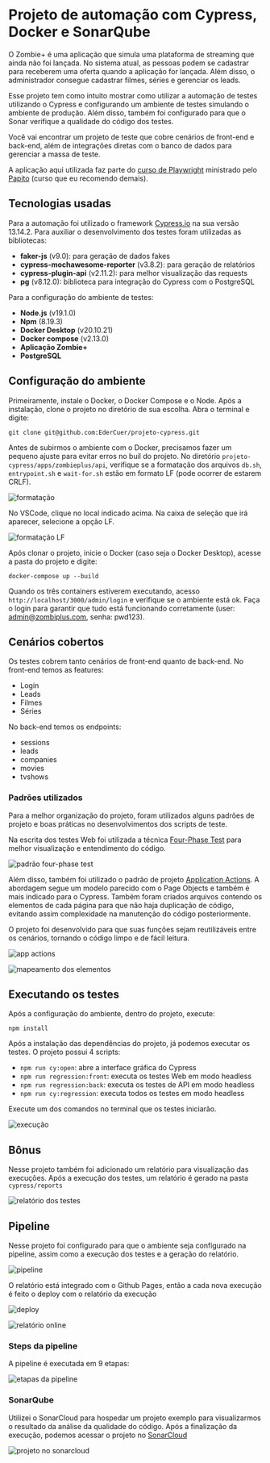 
# Projeto de automação com Cypress, Docker e SonarQube

O Zombie+ é uma aplicação que simula uma plataforma de streaming que ainda não foi lançada. No sistema atual, as pessoas podem se cadastrar para receberem uma oferta quando a aplicação for lançada. Além disso, o administrador consegue cadastrar filmes, séries e gerenciar os leads.

Esse projeto tem como intuito mostrar como utilizar a automação de testes utilizando o Cypress e configurando um ambiente de testes simulando o ambiente de produção. Além disso, também foi configurado para que o Sonar verifique a qualidade do código dos testes.

Você vai encontrar um projeto de teste que cobre cenários de front-end e back-end, além de integrações diretas com o banco de dados para gerenciar a massa de teste.

A aplicação aqui utilizada faz parte do [curso de Playwright](https://www.udemy.com/course/playwright-zombie) ministrado pelo [Papito](https://www.linkedin.com/in/papitodev/) (curso que eu recomendo demais).

## Tecnologias usadas

Para a automação foi utilizado o framework [Cypress.io](https://docs.cypress.io/guides/getting-started/installing-cypress) na sua versão 13.14.2. Para auxiliar o desenvolvimento dos testes foram utilizadas as bibliotecas:
- **faker-js** (v9.0): para geração de dados fakes
- **cypress-mochawesome-reporter** (v3.8.2): para geração de relatórios
- **cypress-plugin-api** (v2.11.2): para melhor visualização das requests
- **pg** (v8.12.0): biblioteca para integração do Cypress com o PostgreSQL

Para a configuração do ambiente de testes:
- **Node.js** (v19.1.0)
- **Npm** (8.19.3)
- **Docker Desktop** (v20.10.21)
- **Docker compose** (v2.13.0)
- **Aplicação Zombie+**
- **PostgreSQL**

## Configuração do ambiente

Primeiramente, instale o Docker, o Docker Compose e o Node. Após a instalação, clone o projeto no diretório de sua escolha. Abra o terminal e digite:

`git clone git@github.com:EderCuer/projeto-cypress.git`

Antes de subirmos o ambiente com o Docker, precisamos fazer um pequeno ajuste para evitar erros no buil do projeto. No diretório `projeto-cypress/apps/zombieplus/api`, verifique se a formatação dos arquivos `db.sh`, `entrypoint.sh` e `wait-for.sh` estão em formato LF (pode ocorrer de estarem CRLF).

![formatação](https://i.ibb.co/QCkwkmB/crlf-lf.png)

No VSCode, clique no local indicado acima. Na caixa de seleção que irá aparecer, selecione a opção LF.

![formatação LF](https://i.ibb.co/mTzNypm/Captura-de-tela-2024-09-22-202030.png)

Após clonar o projeto, inicie o Docker (caso seja o Docker Desktop), acesse a pasta do projeto e digite:

`docker-compose up --build`

Quando os três containers estiverem executando, acesso `http://localhost/3000/admin/login` e verifique se o ambiente está ok. Faça o login para garantir que tudo está funcionando corretamente (user: admin@zombiplus.com, senha: pwd123).

## Cenários cobertos

Os testes cobrem tanto cenários de front-end quanto de back-end. No front-end temos as features:
- Login
- Leads
- Filmes
- Séries

No back-end temos os endpoints:
- sessions
- leads
- companies
- movies
- tvshows

### Padrões utilizados

Para a melhor organização do projeto, foram utilizados alguns padrões de projeto e boas práticas no desenvolvimentos dos scripts de teste.

Na escrita dos testes Web foi utilizada a técnica [Four-Phase Test](https://thoughtbot.com/blog/four-phase-test) para melhor visualização e entendimento do código.

![padrão four-phase test](https://i.ibb.co/CPwnS68/Captura-de-tela-2024-09-17-065950.png)

Além disso, também foi utilizado o padrão de projeto [Application Actions](https://www.cypress.io/blog/stop-using-page-objects-and-start-using-app-actions). A abordagem segue um modelo parecido com o Page Objects e também é mais indicado para o Cypress. Também foram criados arquivos contendo os elementos de cada página para que não haja duplicação de código, evitando assim complexidade na manutenção do código posteriormente.

O projeto foi desenvolvido para que suas funções sejam reutilizáveis entre os cenários, tornando o código limpo e de fácil leitura.

![app actions](https://i.ibb.co/MRFBd4x/Captura-de-tela-2024-09-17-070506.png)

![mapeamento dos elementos](https://i.ibb.co/2hgjGQK/Captura-de-tela-2024-09-17-070551.png)


## Executando os testes

Após a configuração do ambiente, dentro do projeto, execute:

`npm install`


Após a instalação das dependências do projeto, já podemos executar os testes. O projeto possui 4 scripts:
- `npm run cy:open`: abre a interface gráfica do Cypress
- `npm run regression:front`: executa os testes Web em modo headless
- `npm run regression:back`: executa os testes de API em modo headless
- `npm run cy:regression`: executa todos os testes em modo headless

Execute um dos comandos no terminal que os testes iniciarão.

![execução](https://i.ibb.co/2SmBjBc/Captura-de-tela-2024-09-16-164334.png)

## Bônus

Nesse projeto também foi adicionado um relatório para visualização das execuções. Após a execução dos testes, um relatório é gerado na pasta `cypress/reports`

![relatório dos testes](https://i.ibb.co/MSq8BHw/Captura-de-tela-2024-09-16-164709.png)

## Pipeline

Nesse projeto foi configurado para que o ambiente seja configurado na pipeline, assim como a execução dos testes e a geração do relatório.

![pipeline](https://i.ibb.co/pWprr4p/pipeline.png)

O relatório está integrado com o Github Pages, então a cada nova execução é feito o deploy com o relatório da execução

![deploy](https://i.ibb.co/QJvvVBB/deploy.png)

![relatório online](https://i.ibb.co/PjQqc0R/relatorio-online.png)

### Steps da pipeline

A pipeline é executada em 9 etapas:

![etapas da pipeline](https://i.ibb.co/ZJ22SG6/Captura-de-tela-2024-09-22-201258.png)

### SonarQube

Utilizei o SonarCloud para hospedar um projeto exemplo para visualizarmos o resultado da análise da qualidade do código. Após a finalização da execução, podemos acessar o projeto no [SonarCloud](https://sonarcloud.io/project/overview?id=EderCuer_projeto-cypress)

![projeto no sonarcloud](https://i.ibb.co/rv2K5SC/Captura-de-tela-2024-09-22-201819.png)
 